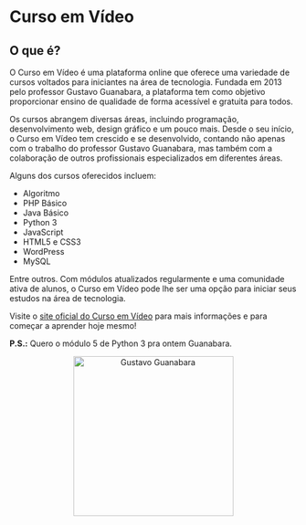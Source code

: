 # Curso em Vídeo

## O que é?
O Curso em Vídeo é uma plataforma online que oferece uma variedade de cursos voltados para iniciantes na área de tecnologia. Fundada em 2013 pelo professor Gustavo Guanabara, a plataforma tem como objetivo proporcionar ensino de qualidade de forma acessível e gratuita para todos.

Os cursos abrangem diversas áreas, incluindo programação, desenvolvimento web, design gráfico e um pouco mais. Desde o seu início, o Curso em Vídeo tem crescido e se desenvolvido, contando não apenas com o trabalho do professor Gustavo Guanabara, mas também com a colaboração de outros profissionais especializados em diferentes áreas.

Alguns dos cursos oferecidos incluem:
- Algoritmo
- PHP Básico
- Java Básico
- Python 3
- JavaScript
- HTML5 e CSS3
- WordPress
- MySQL

Entre outros. Com módulos atualizados regularmente e uma comunidade ativa de alunos, o Curso em Vídeo pode lhe ser uma opção para iniciar seus estudos na área de tecnologia.

Visite o [site oficial do Curso em Vídeo](https://www.cursoemvideo.com/) para mais informações e para começar a aprender hoje mesmo!

**P.S.:** Quero o módulo 5 de Python 3 pra ontem Guanabara.

<div  align="center">
 
   [<img src="https://www.cursoemvideo.com/wp-content/uploads/2019/08/guana6.png" alt="Gustavo Guanabara" height="280rem">](# "Guanabara")
   
</div>
